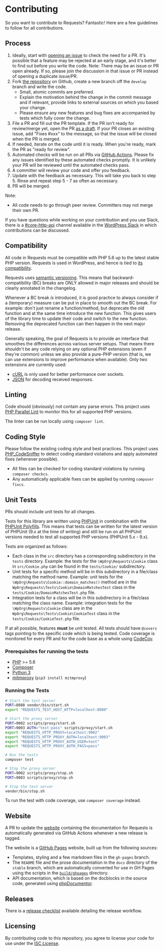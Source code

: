 # Contributing

So you want to contribute to Requests? Fantastic! Here are a few guidelines to follow for all contributions.

## Process

1. Ideally, start with [opening an issue][new-issue] to check the need for a PR. It's possible that a feature may be rejected at an early stage, and it's better to find out before you write the code.
    Note: There may be an issue or PR open already. If so, please join the discussion in that issue or PR instead of opening a duplicate issue/PR.
2. Fork [the repository][] on Github, create a new branch off the `develop` branch and write the code.
    - Small, atomic commits are preferred.
    - Explain the motivation behind the change in the commit message and if relevant, provide links to external sources on which you based your change.
    - Please ensure any new features and bug fixes are accompanied by tests which fully cover the change.
3. File a PR and fill out the PR template. If the PR isn't ready for review/merge yet, open the PR [as a draft][draft-prs]. If your PR closes an existing issue, add "Fixes #xxx" to the message, so that the issue will be closed when the PR is merged.
4. If needed, iterate on the code until it is ready. When you're ready, mark the PR as "ready for review".
5. Automated checks will be run on all PRs via [GitHub Actions][ghactions]. Please fix any issues identified by these automated checks promptly. It is unlikely your PR will be reviewed until the automated checks pass.
6. A committer will review your code and offer you feedback.
7. Update with the feedback as necessary. This will take you back to step 5. Rinse and repeat step 5 - 7 as often as necessary.
8. PR will be merged.

Note:

* All code needs to go through peer review. Committers may not merge their own PR.

If you have questions while working on your contribution and you use Slack, there is
a [#core-http-api][] channel available in the [WordPress Slack][] in which contributions can be discussed.

[new-issue]: https://github.com/WordPress/Requests/issues/new/choose
[the repository]: https://github.com/WordPress/Requests
[draft-prs]: https://github.blog/2019-02-14-introducing-draft-pull-requests/
[ghactions]: https://github.com/WordPress/Requests/actions
[#core-http-api]: https://wordpress.slack.com/archives/C02BBE29V42
[WordPress Slack]: https://make.wordpress.org/chat/

## Compatibility

All code in Requests must be compatible with PHP 5.6 up to the latest stable PHP version.
Requests is used in WordPress, and hence is tied to [its compatibility][wp-requirements].

Requests uses [semantic versioning][semver].
This means that backward-compatibility (BC) breaks are ONLY allowed in major releases and should be clearly annotated in the changelog.

Whenever a BC break _is_ introduced, it is good practice to always consider if a (temporary) measure can be put in place to smooth out the BC break.
For example: don't just rename a function/method, but deprecate the old function and at the same time introduce the new function. This gives users of the library time to update their code and switch to the new function. Removing the deprecated function can then happen in the next major release.

Generally speaking, the goal of Requests is to provide an interface that smoothes the differences across various server setups.
That means there shouldn't be any code relying on any optional PHP extensions (even if they're common) unless we also provide a pure-PHP version (that is, we can use extensions to improve performance when available).
Only two extensions are currently used:
* [cURL][curl] is only used for better performance over sockets.
* [JSON][json] for decoding received responses.

[wp-requirements]: https://wordpress.org/about/requirements/
[semver]: https://semver.org/
[curl]: https://www.php.net/book.curl
[json]: https://www.php.net/book.json

## Linting

Code should (obviously) not contain any parse errors.
This project uses [PHP Parallel Lint][] to monitor this for all supported PHP versions.

The linter can be run locally using `composer lint`.

[PHP Parallel Lint]: https://github.com/php-parallel-lint/PHP-Parallel-Lint

## Coding Style

Please follow the existing coding style and best practices.
This project uses [PHP_CodeSniffer][] to detect coding standard violations and apply automated fixes (whenever possible).

* All files can be checked for coding standard violations by running `composer checkcs`.
* Any automatically applicable fixes can be applied by running `composer fixcs`.

[PHP_CodeSniffer]: https://github.com/squizlabs/PHP_CodeSniffer

## Unit Tests

PRs should include unit tests for all changes.

Tests for this library are written using [PHPUnit][] in combination with the [PHPUnit Polyfills][].
This means that tests can be written for the latest version of PHPUnit (9.x at the time of writing) and still be run on all PHPUnit versions needed to test all supported PHP versions (PHPUnit 5.x - 9.x).

Tests are organized as follows:
* Each class in the `src` directory has a corresponding subdirectory in the `tests` directory.
    Example: the tests for the `\WpOrg\Requests\Cookie` class in `src/Cookie.php` can be found in the `tests/Cookie/` subdirectory.
* Unit tests for a specific method will be in this subdirectory in a file/class matching the method name.
    Example: unit tests for the `\WpOrg\Requests\Cookie::domain_matches()` method are in the `WpOrg\Requests\Tests\Cookie\DomainMatchesTest` class in the `tests/Cookie/DomainMatchesTest.php` file.
* Integration tests for a class will be in this subdirectory in a file/class matching the class name.
    Example: integration tests for the `\WpOrg\Requests\Cookie` class are in the `WpOrg\Requests\Tests\Cookie\CookieTest` class in the `tests/Cookie/CookieTest.php` file.

If at all possible, features **must** be unit tested.
All tests should have `@covers` tags pointing to the specific code which is being tested.
Code coverage is monitored for every PR and for the code base as a whole using [CodeCov][].

[PHPUnit]: https://phpunit.readthedocs.io/en/main/
[PHPUnit Polyfills]: https://github.com/Yoast/PHPUnit-Polyfills/
[CodeCov]: https://app.codecov.io/gh/WordPress/Requests/branch/develop

### Prerequisites for running the tests

- [PHP][] >= 5.6
- [Composer][]
- [Python 3][]
- [mitmproxy][] (`pip3 install mitmproxy`)

[PHP]: https://www.php.net/
[Composer]: http://getcomposer.org/
[Python 3]: https://www.python.org/
[mitmproxy]: https://mitmproxy.org/

### Running the Tests

```bash
# Start the test server
PORT=8080 vendor/bin/start.sh
export "REQUESTS_TEST_HOST_HTTP=localhost:8080"

# Start the proxy server
PORT=9002 scripts/proxy/start.sh
PORT=9003 AUTH="test:pass" scripts/proxy/start.sh
export "REQUESTS_HTTP_PROXY=localhost:9002"
export "REQUESTS_HTTP_PROXY_AUTH=localhost:9003"
export "REQUESTS_HTTP_PROXY_AUTH_USER=test"
export "REQUESTS_HTTP_PROXY_AUTH_PASS=pass"

# Run the tests
composer test

# Stop the proxy server
PORT=9002 scripts/proxy/stop.sh
PORT=9003 scripts/proxy/stop.sh

# Stop the test server
vendor/bin/stop.sh
```

To run the test with code coverage, use `composer coverage` instead.

## Website

A PR to update the [website][] containing the documentation for Requests is automatically generated via GitHub Actions whenever a new release is tagged.

The website is a [GitHub Pages][] website, built up from the following sources:
* Templates, styling and a few markdown files in the `gh-pages` branch.
* The `README` file and the prose documentation in the `docs` directory of the `stable` branch, which are automatically converted for use in GH Pages using the scripts in the [`build/ghpages`][] directory.
* API documentation, which is based on the docblocks in the source code, generated using [phpDocumentor][].

[website]: https://requests.ryanmccue.info/
[GitHub Pages]: https://docs.github.com/en/pages
[`build/ghpages`]: https://github.com/WordPress/Requests/blob/develop/build/ghpages/README.md
[phpDocumentor]: https://www.phpdoc.org/

## Releases

There is a [release checklist][] available detailing the release workflow.

[release checklist]: https://github.com/WordPress/Requests/blob/develop/.github/release-checklist.md

## Licensing

By contributing code to this repository, you agree to license your code for use under the [ISC License][].

[ISC License]: https://github.com/rmccue/Requests/blob/stable/LICENSE
